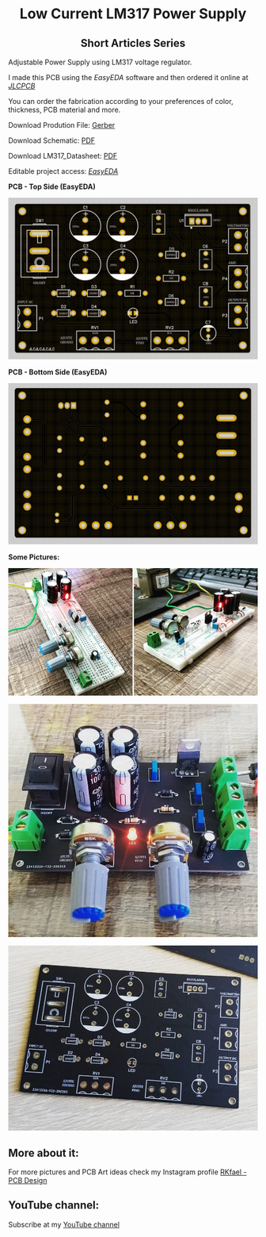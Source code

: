 <h1 align="center"> Low Current LM317 Power Supply </h1>

<h2 align="center"> Short Articles Series </h2>

Adjustable Power Supply using LM317 voltage regulator.

I made this PCB using the *EasyEDA* software and then ordered it online at [*JLCPCB*](https://jlcpcb.com/IRG)

You can order the fabrication according to your preferences of color, thickness, PCB material and more.

Download Prodution File: [Gerber](https://github.com/rkfael/Low-Current-PCB-Power-Supply-LM317/blob/main/Gerber_LM317%20Power%20Supply.zip)

Download Schematic: [PDF](https://github.com/rkfael/Low-Current-PCB-Power-Supply-LM317/blob/main/Schematic%20-%20LM317%20Power%20Supply.pdf)

Download LM317_Datasheet: [PDF](https://github.com/rkfael/Low-Current-PCB-Power-Supply-LM317/blob/main/LM317_Datasheet.pdf)

Editable project access: [*EasyEDA*](https://easyeda.com/editor#id=9c8f5840523c481ab3ed346289bed74f|8626b5a63a9f44c1a367c2156f8814c6)

**PCB - Top Side (EasyEDA)**

![showcase](https://github.com/rkfael/Low-Current-PCB-Power-Supply-LM317/blob/main/rootimages/Figura%204.png)

**PCB - Bottom Side (EasyEDA)**

![showcase](https://github.com/rkfael/Low-Current-PCB-Power-Supply-LM317/blob/main/rootimages/Figura%205.png)

**Some Pictures:**

![showcase](https://github.com/rkfael/Low-Current-PCB-Power-Supply-LM317/blob/main/rootimages/Figura%203.png)

![showcase](https://github.com/rkfael/Low-Current-PCB-Power-Supply-LM317/blob/main/rootimages/Figura%201.png)

![showcase](https://github.com/rkfael/Low-Current-PCB-Power-Supply-LM317/blob/main/rootimages/Figura%202.png)

## More about it:

For more pictures and PCB Art ideas check my Instagram profile [RKfael - PCB Design](https://www.instagram.com/rkfael_pcb_design/)

## YouTube channel:

Subscribe at my [YouTube channel](https://www.youtube.com/channel/UCUXV45PUONuPi8HNMYXnK5g)

